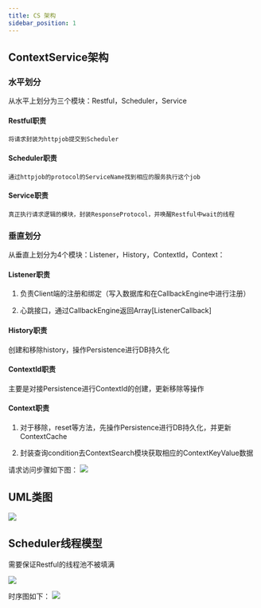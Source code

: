 ```yaml
---
title: CS 架构
sidebar_position: 1
---
```


## **ContextService架构**

### **水平划分**

从水平上划分为三个模块：Restful，Scheduler，Service

#### Restful职责

    将请求封装为httpjob提交到Scheduler

#### Scheduler职责

    通过httpjob的protocol的ServiceName找到相应的服务执行这个job

#### Service职责

    真正执行请求逻辑的模块，封装ResponseProtocol，并唤醒Restful中wait的线程

### **垂直划分**

从垂直上划分为4个模块：Listener，History，ContextId，Context：

#### Listener职责

1. 负责Client端的注册和绑定（写入数据库和在CallbackEngine中进行注册）

2. 心跳接口，通过CallbackEngine返回Array[ListenerCallback]

#### History职责

创建和移除history，操作Persistence进行DB持久化

#### ContextId职责

主要是对接Persistence进行ContextId的创建，更新移除等操作

#### Context职责

1. 对于移除，reset等方法，先操作Persistence进行DB持久化，并更新ContextCache

2. 封装查询condition去ContextSearch模块获取相应的ContextKeyValue数据

请求访问步骤如下图：
![](/Images-zh/Architecture/Public_Enhancement_Service/ContextService/linkis-contextservice-service-01.png)

## **UML类图**

![](/Images-zh/Architecture/Public_Enhancement_Service/ContextService/linkis-contextservice-service-02.png)

## **Scheduler线程模型**

需要保证Restful的线程池不被填满

![](/Images-zh/Architecture/Public_Enhancement_Service/ContextService/linkis-contextservice-service-03.png)

时序图如下：
![](/Images-zh/Architecture/Public_Enhancement_Service/ContextService/linkis-contextservice-service-04.png)
